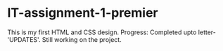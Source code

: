 # IT-assignment-1-premier
This is my first HTML and CSS design.
Progress: 
  Completed upto letter- 'UPDATES'. Still working on the project. 
